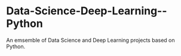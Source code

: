 # Data-Science-Deep-Learning--Python
An emsemble of Data Science and Deep Learning projects based on Python. 
